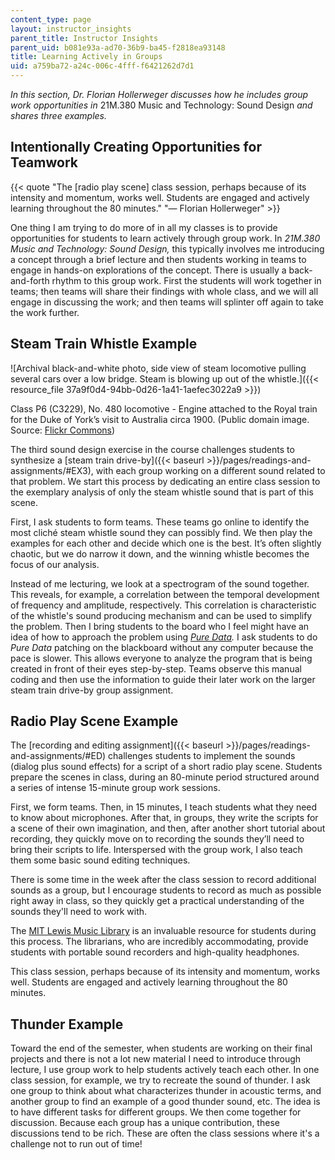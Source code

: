 ```yaml
---
content_type: page
layout: instructor_insights
parent_title: Instructor Insights
parent_uid: b081e93a-ad70-36b9-ba45-f2818ea93148
title: Learning Actively in Groups
uid: a759ba72-a24c-006c-4fff-f6421262d7d1
---
```


_In this section, Dr. Florian Hollerweger discusses how he includes group work opportunities in_ 21M.380 Music and Technology: Sound Design _and shares three examples._

Intentionally Creating Opportunities for Teamwork
-------------------------------------------------

{{< quote "The [radio play scene] class session, perhaps because of its intensity and momentum, works well. Students are engaged and actively learning throughout the 80 minutes." "— Florian Hollerweger" >}}

One thing I am trying to do more of in all my classes is to provide opportunities for students to learn actively through group work. In _21M.380 Music and Technology: Sound Design,_ this typically involves me introducing a concept through a brief lecture and then students working in teams to engage in hands-on explorations of the concept. There is usually a back-and-forth rhythm to this group work. First the students will work together in teams; then teams will share their findings with whole class, and we will all engage in discussing the work; and then teams will splinter off again to take the work further.

Steam Train Whistle Example
---------------------------

![Archival black-and-white photo, side view of steam locomotive pulling several cars over a low bridge. Steam is blowing up out of the whistle.]({{< resource_file 37a9f0d4-94bb-0d26-1a41-1aefec3022a9 >}})

Class P6 (C3229), No. 480 locomotive - Engine attached to the Royal train for the Duke of York’s visit to Australia circa 1900. (Public domain image. Source: [Flickr Commons](https://www.flickr.com/photos/state-records-nsw/2555504524/))

The third sound design exercise in the course challenges students to synthesize a [steam train drive-by]({{< baseurl >}}/pages/readings-and-assignments/#EX3), with each group working on a different sound related to that problem. We start this process by dedicating an entire class session to the exemplary analysis of only the steam whistle sound that is part of this scene.  

First, I ask students to form teams. These teams go online to identify the most cliché steam whistle sound they can possibly find. We then play the examples for each other and decide which one is the best. It’s often slightly chaotic, but we do narrow it down, and the winning whistle becomes the focus of our analysis.

Instead of me lecturing, we look at a spectrogram of the sound together. This reveals, for example, a correlation between the temporal development of frequency and amplitude, respectively. This correlation is characteristic of the whistle's sound producing mechanism and can be used to simplify the problem. Then I bring students to the board who I feel might have an idea of how to approach the problem using [_Pure Data_](https://puredata.info/)_._ I ask students to do _Pure Data_ patching on the blackboard without any computer because the pace is slower. This allows everyone to analyze the program that is being created in front of their eyes step-by-step. Teams observe this manual coding and then use the information to guide their later work on the larger steam train drive-by group assignment.

Radio Play Scene Example
------------------------

The [recording and editing assignment]({{< baseurl >}}/pages/readings-and-assignments/#ED) challenges students to implement the sounds (dialog plus sound effects) for a script of a short radio play scene. Students prepare the scenes in class, during an 80-minute period structured around a series of intense 15-minute group work sessions.

First, we form teams. Then, in 15 minutes, I teach students what they need to know about microphones. After that, in groups, they write the scripts for a scene of their own imagination, and then, after another short tutorial about recording, they quickly move on to recording the sounds they’ll need to bring their scripts to life. Interspersed with the group work, I also teach them some basic sound editing techniques.

There is some time in the week after the class session to record additional sounds as a group, but I encourage students to record as much as possible right away in class, so they quickly get a practical understanding of the sounds they'll need to work with.

The [MIT Lewis Music Library](https://libraries.mit.edu/music/) is an invaluable resource for students during this process. The librarians, who are incredibly accommodating, provide students with portable sound recorders and high-quality headphones.

This class session, perhaps because of its intensity and momentum, works well. Students are engaged and actively learning throughout the 80 minutes.

Thunder Example
---------------

Toward the end of the semester, when students are working on their final projects and there is not a lot new material I need to introduce through lecture, I use group work to help students actively teach each other. In one class session, for example, we try to recreate the sound of thunder. I ask one group to think about what characterizes thunder in acoustic terms, and another group to find an example of a good thunder sound, etc. The idea is to have different tasks for different groups. We then come together for discussion. Because each group has a unique contribution, these discussions tend to be rich. These are often the class sessions where it's a challenge not to run out of time!